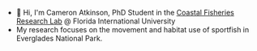 - 👋 Hi, I'm Cameron Atkinson, PhD Student in the [Coastal Fisheries Research Lab](https://myweb.fiu.edu/rehagej/) @ Florida International University
- My research focuses on the movement and habitat use of sportfish in Everglades National Park.


